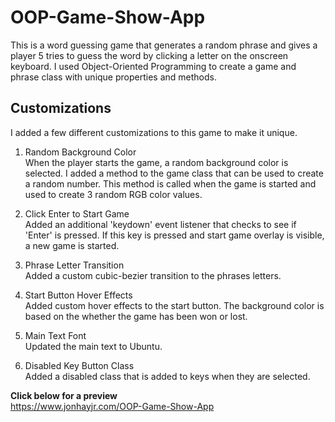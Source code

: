 # OOP-Game-Show-App
This is a word guessing game that generates a random phrase and gives a player 5 tries to guess the word by clicking a letter on the onscreen keyboard.  I used Object-Oriented Programming to create a game and phrase class with unique properties and methods.

## Customizations
I added a few different customizations to this game to make it unique.

1. Random Background Color   
When the player starts the game, a random background color is selected.  I added a method to the game class that can be used to create a random number.  This method is called when the game is started and used to create 3 random RGB color values.

1. Click Enter to Start Game  
Added an additional 'keydown' event listener that checks to see if 'Enter' is pressed.  If this key is pressed and start game overlay is visible, a new game is started.

1. Phrase Letter Transition  
Added a custom cubic-bezier transition to the phrases letters.

1. Start Button Hover Effects  
Added custom hover effects to the start button.  The background color is based on the whether the game has been won or lost.

1. Main Text Font  
Updated the main text to Ubuntu.

1. Disabled Key Button Class  
Added a disabled class that is added to keys when they are selected.

**Click below for a preview**\
https://www.jonhayjr.com/OOP-Game-Show-App